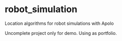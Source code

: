 # robot_simulation
Location algorithms for robot simulations with Apolo

Uncomplete project only for demo. Using as portfolio.
